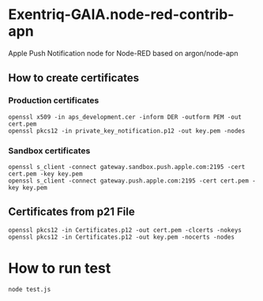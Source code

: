 # Exentriq-GAIA.node-red-contrib-apn
Apple Push Notification node for Node-RED based on argon/node-apn

## How to create certificates
### Production certificates
```
openssl x509 -in aps_development.cer -inform DER -outform PEM -out cert.pem
openssl pkcs12 -in private_key_notification.p12 -out key.pem -nodes
```
### Sandbox certificates
```
openssl s_client -connect gateway.sandbox.push.apple.com:2195 -cert cert.pem -key key.pem
openssl s_client -connect gateway.push.apple.com:2195 -cert cert.pem -key key.pem
```
## Certificates from p21 File
```
openssl pkcs12 -in Certificates.p12 -out cert.pem -clcerts -nokeys
openssl pkcs12 -in Certificates.p12 -out key.pem -nocerts -nodes
```

# How to run test
```
node test.js
```
